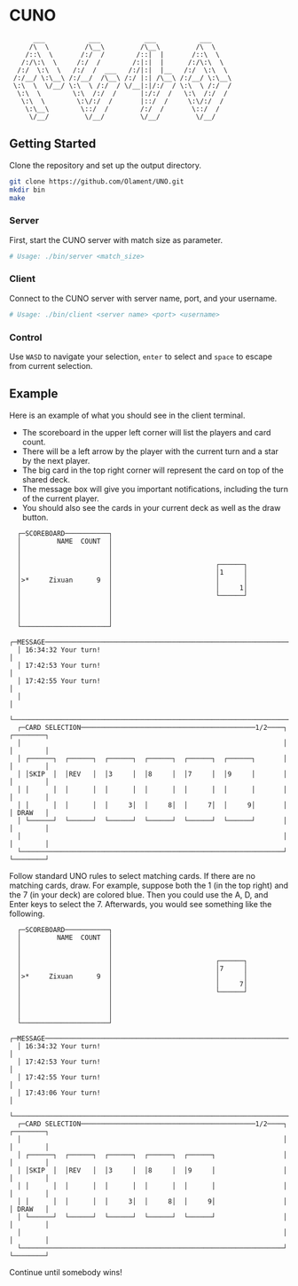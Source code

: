 # CUNO
```
      ___           ___           ___           ___     
     /\  \         /\__\         /\__\         /\  \    
    /::\  \       /:/  /        /::|  |       /::\  \   
   /:/\:\  \     /:/  /        /:|:|  |      /:/\:\  \  
  /:/  \:\  \   /:/  /  ___   /:/|:|  |__   /:/  \:\  \ 
 /:/__/ \:\__\ /:/__/  /\__\ /:/ |:| /\__\ /:/__/ \:\__\
 \:\  \  \/__/ \:\  \ /:/  / \/__|:|/:/  / \:\  \ /:/  /
  \:\  \        \:\  /:/  /      |:/:/  /   \:\  /:/  / 
   \:\  \        \:\/:/  /       |::/  /     \:\/:/  /  
    \:\__\        \::/  /        /:/  /       \::/  /   
     \/__/         \/__/         \/__/         \/__/    
```

## Getting Started

Clone the repository and set up the output directory.

```bash
git clone https://github.com/Olament/UNO.git
mkdir bin
make
```

### Server

First, start the CUNO server with match size as parameter.

```bash
# Usage: ./bin/server <match_size>
```

### Client

Connect to the CUNO server with server name, port, and your username.

```bash
# Usage: ./bin/client <server name> <port> <username>
```

### Control

Use ```WASD``` to navigate your selection, ```enter``` to select and ```space``` to escape from current selection.

## Example

Here is an example of what you should see in the client terminal. 
+ The scoreboard in the upper left corner will list the players and card count.
+ There will be a left arrow by the player with the current turn and a star by the next player.
+ The big card in the top right corner will represent the card on top of the shared deck.
+ The message box will give you important notifications, including the turn of the current player.
+ You should also see the cards in your current deck as well as the draw button.

```
  ┌─SCOREBOARD───────────┐
  │         NAME  COUNT  │
  │                      │
  │                      │
  │                      │                          ┌──────┐
  │                      │                          │1     │
  │>*     Zixuan      9  │                          │      │
  │                      │                          │     1│
  │                      │                          └──────┘
  │                      │
  │                      │
  │                      │
  └──────────────────────┘
  ┌─MESSAGE──────────────────────────────────────────────────────────────────────┐
  │ 16:34:32 Your turn!                                                          │
  │ 17:42:53 Your turn!                                                          │
  │ 17:42:55 Your turn!                                                          │
  │                                                                              │
  └──────────────────────────────────────────────────────────────────────────────┘
  ┌─CARD SELECTION────────────────────────────────────────────1/2────┐  ┌────────┐
  │                                                                  │  │        │
  │ ┌──────┐  ┌──────┐  ┌──────┐  ┌──────┐  ┌──────┐  ┌──────┐       │  │        │
  │ │SKIP  │  │REV   │  │3     │  │8     │  │7     │  │9     │       │  │        │
  │ │      │  │      │  │      │  │      │  │      │  │      │       │  │        │
  │ │      │  │      │  │     3│  │     8│  │     7│  │     9│       │  │ DRAW   │
  │ └──────┘  └──────┘  └──────┘  └──────┘  └──────┘  └──────┘       │  │        │
  │                                                                  │  │        │
  └──────────────────────────────────────────────────────────────────┘  └────────┘
```
Follow standard UNO rules to select matching cards. If there are no matching cards, draw.
For example, suppose both the 1 (in the top right) and the 7 (in your deck) are colored blue. 
Then you could use the A, D, and Enter keys to select the 7. Afterwards, you would
see something like the following.

```
  ┌─SCOREBOARD───────────┐
  │         NAME  COUNT  │
  │                      │
  │                      │
  │                      │                          ┌──────┐
  │                      │                          │7     │
  │>*     Zixuan      9  │                          │      │
  │                      │                          │     7│
  │                      │                          └──────┘
  │                      │
  │                      │
  │                      │
  └──────────────────────┘
  ┌─MESSAGE──────────────────────────────────────────────────────────────────────┐
  │ 16:34:32 Your turn!                                                          │
  │ 17:42:53 Your turn!                                                          │
  │ 17:42:55 Your turn!                                                          │
  │ 17:43:06 Your turn!                                                          │
  └──────────────────────────────────────────────────────────────────────────────┘
  ┌─CARD SELECTION────────────────────────────────────────────1/2────┐  ┌────────┐
  │                                                                  │  │        │
  │ ┌──────┐  ┌──────┐  ┌──────┐  ┌──────┐  ┌──────┐                 │  │        │
  │ │SKIP  │  │REV   │  │3     │  │8     │  │9     │                 │  │        │
  │ │      │  │      │  │      │  │      │  │      │                 │  │        │
  │ │      │  │      │  │     3│  │     8│  │     9│                 │  │ DRAW   │
  │ └──────┘  └──────┘  └──────┘  └──────┘  └──────┘                 │  │        │
  │                                                                  │  │        │
  └──────────────────────────────────────────────────────────────────┘  └────────┘
```
Continue until somebody wins!
